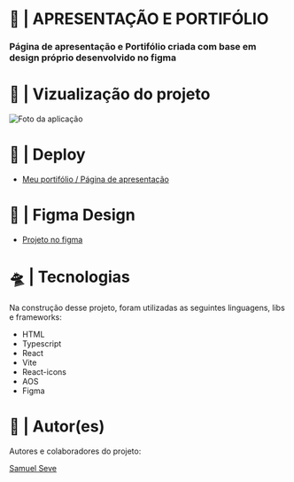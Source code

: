 <h1>🚀 | APRESENTAÇÃO E PORTIFÓLIO</h1>
<h3>
  Página de apresentação e Portifólio criada com base em design próprio desenvolvido no
  figma
</h3>

<h1>🔎 | Vizualização do projeto</h1>
<img src="https://i.imgur.com/xBUwzHA.png" alt="Foto da aplicação" />

<h1>👾 | Deploy</h1>
<ul>
  <li>
    <a href="https://nihilboy.netlify.app/"
      >Meu portifólio / Página de apresentação</a
    >
  </li>
</ul>

<h1>💅 | Figma Design</h1>
<ul>
  <li>
    <a
      href="https://www.figma.com/file/8U3lFtiEDeqxQ0aTzlwwLA/Meu-portif%C3%B3lio"
      >Projeto no figma</a
    >
  </li>
</ul>

<h1>🛸 | Tecnologias</h1>
<p>
  Na construção desse projeto, foram utilizadas as seguintes linguagens, libs e
  frameworks:
</p>
<ul>
  <li>HTML</li>
  <li>Typescript</li>
  <li>React</li>
  <li>Vite</li>
  <li>React-icons</li>
  <li>AOS</li>
  <li>Figma</li>
</ul>

<h1>👥 | Autor(es)</h1>
<p>Autores e colaboradores do projeto:</p>
<a href="https://github.com/nihilboy1">Samuel Seve</a>

